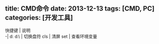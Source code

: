title: CMD命令
date: 2013-12-13
tags: [CMD, PC]
categories: [开发工具]
---

快捷键	|	说明	
-|
d: d:\	|	切换盘符
cls	|	清屏
set	|	查看环境变量

